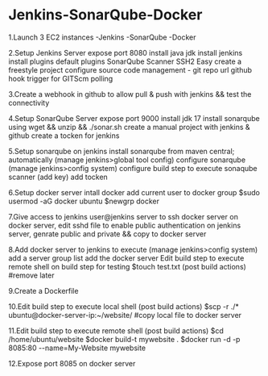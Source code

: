 # Jenkins-SonarQube-Docker
1.Launch 3 EC2 instances 
    -Jenkins
    -SonarQube
    -Docker
    
2.Setup Jenkins Server
    expose port 8080
    install java jdk
    install jenkins
    install plugins
        default plugins
        SonarQube Scanner
        SSH2 Easy
    create a freestyle project
        configure source code management - git repo url
        github hook trigger for GITScm polling
        
3.Create a webhook in github to allow pull & push with jenkins && test the connectivity

4.Setup SonarQube Server
    expose port 9000
    install jdk 17
    install sonarqube using wget && unzip && ./sonar.sh
    create a manual project with jenkins & github
    create a tocken for jenkins
    
5.Setup sonarqube on jenkins
    install sonarqube from maven central; automatically (manage jenkins>global tool config)
    configure sonarqube (manage jenkins>config system)
    configure build step to execute sonaqube scanner (add key)
    add tocken
    
6.Setup docker server
    intall docker
    add current user to docker group 
        $sudo usermod -aG docker ubuntu
        $newgrp docker
        
7.Give access to jenkins user@jenkins server to ssh docker server
    on docker server, edit sshd file to enable public authentication 
    on jenkins server, genrate public and private && copy to docker server
    
8.Add docker server to jenkins to execute (manage jenkins>config system)
    add a server group list
    add the docker server
    Edit build step to execute remote shell on build step for testing $touch test.txt (post build actions) #remove later
    
9.Create a Dockerfile

10.Edit build step to execute local shell (post build actions)
    $scp -r ./* ubuntu@docker-server-ip:~/website/ #copy local file to docker server
    
11.Edit build step to execute remote shell (post build actions)
    $cd /home/ubuntu/website
    $docker build-t mywebsite .
    $docker run -d -p 8085:80 --name=My-Website mywebsite
    
12.Expose port 8085 on docker server



